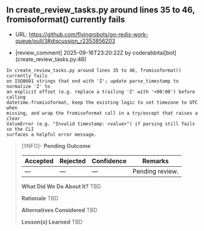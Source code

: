 ## In create_review_tasks.py around lines 35 to 46, fromisoformat() currently fails

- URL: https://github.com/flyingrobots/go-redis-work-queue/pull/3#discussion_r2353856203

- [review_comment] 2025-09-16T23:20:22Z by coderabbitai[bot] (create_review_tasks.py:46)

```text
In create_review_tasks.py around lines 35 to 46, fromisoformat() currently fails
on ISO8601 strings that end with 'Z'; update parse_timestamp to normalize 'Z' to
an explicit offset (e.g. replace a trailing 'Z' with '+00:00') before calling
datetime.fromisoformat, keep the existing logic to set timezone to UTC when
missing, and wrap the fromisoformat call in a try/except that raises a clear
ValueError (e.g. "Invalid timestamp: <value>") if parsing still fails so the CLI
surfaces a helpful error message.
```

> [!INFO]- **Pending**
> **Outcome**
> 
> | Accepted | Rejected | Confidence | Remarks |
> |----------|----------|------------|---------|
> | — | — | — | Pending review. |
>
> **What Did We Do About It?**
> TBD
>
> **Rationale**
> TBD
>
> **Alternatives Considered**
> TBD
>
> **Lesson(s) Learned**
> TBD
